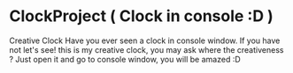 # ClockProject ( Clock in console :D )
Creative Clock
Have you ever seen a clock in console window. If you have not let's see!
this is my creative clock, you may ask where the creativeness ? Just open it and go to console window, you will be amazed :D
